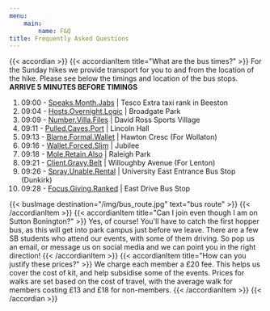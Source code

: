 ```yaml
---  
menu:
    main:
        name: F&Q
title: Frequently Asked Questions
---
```


{{< accordian >}}
{{< accordianItem title="What are the bus times?" >}}
For the Sunday hikes we provide transport for you to and from the location of the hike. Please see below the timings and location of the bus stops. **ARRIVE 5 MINUTES BEFORE TIMINGS**
1. 09:00 - [Speaks.Month.Jabs](https://what3words.com/speaks.month.jabs)  | Tesco Extra taxi rank in Beeston
2. 09:04 - [Hosts.Overnight.Logic](https://what3words.com/hosts.overnight.logic) | Broadgate Park
3. 09:09 - [Number.Villa.Files](https://what3words.com/number.villa.files) | David Ross Sports Village
4. 09:11 - [Pulled.Caves.Port](https://what3words.com/pulled.caves.port) | Lincoln Hall
5. 09:13 - [Blame.Formal.Wallet](https://what3words.com/blame.formal.wallet) | Hawton Cresc (For Wollaton)
6. 09:16 - [Wallet.Forced.Slim](https://what3words.com/wallet.forced.slim) | Jubilee
7. 09:18 - [Mole.Retain.Also](https://what3words.com/mole.retain.also) | Raleigh Park
8. 09:21 - [Client.Gravy.Belt](https://what3words.com/client.gravy.belt) | Willoughby Avenue (For Lenton)
9. 09:26 - [Spray.Unable.Rental](https://what3words.com/spray.unable.rental) | University East Entrance Bus Stop (Dunkirk) 
10. 09:28 - [Focus.Giving.Ranked](https://what3words.com/focus.giving.ranked) | East Drive Bus Stop

{{< busImage destination="/img/bus_route.jpg" text="bus route" >}}
{{< /accordianItem >}}
{{< accordianItem title="Can I join even though I am on Sutton Bonington?" >}}
Yes, of course! You'll have to catch the first hopper bus, as this will get into park campus just before we leave. There are a few SB students who attend our events, with some of them driving. So pop us an email, or message us on social media and we can point you in the right direction!
{{< /accordianItem >}}
{{< accordianItem title="How can you justify these prices?" >}}
We charge each member a £20 fee. This helps us cover the cost of kit, and help subsidise some of the events. Prices for walks are set based on the cost of travel, with the average walk for members costing £13 and £18 for non-members.
{{< /accordianItem >}}
{{< /accordian >}}